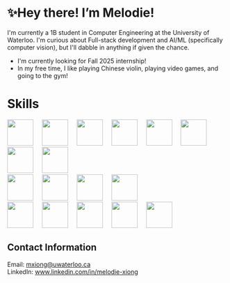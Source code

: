 # ✨Hey there! I’m Melodie!

I'm currently a 1B student in Computer Engineering at the University of Waterloo. I'm curious about Full-stack development and AI/ML (specifically computer vision), 
but I'll dabble in anything if given the chance.
- I'm currently looking for Fall 2025 internship!
- In my free time, I like playing Chinese violin, playing video games, and going to the gym!

# Skills
<div align="left">
  <img src="https://cdn.jsdelivr.net/gh/devicons/devicon/icons/javascript/javascript-original.svg" height="60"/>
  <img width="12" />
  <img src="https://cdn.jsdelivr.net/gh/devicons/devicon/icons/cplusplus/cplusplus-original.svg" height="60"/>
  <img width="12" />
  <img src="https://cdn.jsdelivr.net/gh/devicons/devicon@latest/icons/typescript/typescript-original.svg" height="60"/>
  <img width="12" />
  <img src="https://cdn.jsdelivr.net/gh/devicons/devicon@latest/icons/html5/html5-original.svg" height="60"/>
  <img width="12" />
  <img src="https://cdn.jsdelivr.net/gh/devicons/devicon@latest/icons/css3/css3-original.svg" height="60"/>
  <img width="12" />
  <img src="https://cdn.jsdelivr.net/gh/devicons/devicon@latest/icons/java/java-original.svg" height="60"/>
  <img width="12" />
  <img src="https://cdn.jsdelivr.net/gh/devicons/devicon@latest/icons/mysql/mysql-original-wordmark.svg" height="60"/>
  <img width="12" />
  <img src="https://cdn.jsdelivr.net/gh/devicons/devicon@latest/icons/python/python-original.svg" height="60"/>
  <img width="12" />
</div>
<div>
  <img src="https://cdn.jsdelivr.net/gh/devicons/devicon@latest/icons/vscode/vscode-original.svg" height="60"/>
  <img width="12" />
  <img src="https://cdn.jsdelivr.net/gh/devicons/devicon@latest/icons/visualstudio/visualstudio-original.svg" height="60"/>
  <img width="12" />
  <img src="https://cdn.jsdelivr.net/gh/devicons/devicon@latest/icons/eclipse/eclipse-original.svg" height="60"/>
  <img width="12" />
  <img src="https://cdn.jsdelivr.net/gh/devicons/devicon@latest/icons/pycharm/pycharm-original.svg" height="60"/>
  <img width="12" />
</div>
<div>
  <img src="https://cdn.jsdelivr.net/gh/devicons/devicon/icons/nodejs/nodejs-original.svg" height="60"/>
  <img width="12" />
  <img src="https://cdn.jsdelivr.net/gh/devicons/devicon@latest/icons/react/react-original.svg" height="60"/>
  <img width="12" />
  <img src="https://cdn.jsdelivr.net/gh/devicons/devicon@latest/icons/electron/electron-original.svg" height="60"/>
  <img width="12" />
  <img src="https://cdn.jsdelivr.net/gh/devicons/devicon@latest/icons/git/git-original.svg" height="60"/>
  <img width="12" />
  <img src="https://cdn.jsdelivr.net/gh/devicons/devicon@latest/icons/nodemon/nodemon-original.svg" height="60"/>
  <img width="12" />
</div>

## Contact Information
Email: mxiong@uwaterloo.ca <br/>
LinkedIn: www.linkedin.com/in/melodie-xiong

<!---
MelbearX123/MelbearX123 is a ✨ special ✨ repository because its `README.md` (this file) appears on your GitHub profile.
You can click the Preview link to take a look at your changes.
--->
